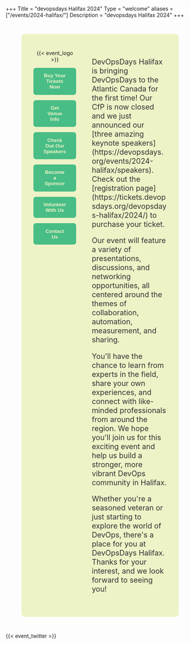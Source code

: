 +++
Title = "devopsdays Halifax 2024"
Type = "welcome"
aliases = ["/events/2024-halifax/"]
Description = "devopsdays Halifax 2024"
+++

<!-- Thank you Montreaaal -->
<style type="text/css">
.hfx {
  display: flex;
  flex-direction: row;
  flex-wrap: nowrap;
  justify-content: center;
  background-color: #EEF3C7;
  margin: 3em;
  padding: 3em;
  gap: 3em;
  border-radius: 10px;
}
.hfx .showcase {
  text-align: center;
  flex-grow: 1;
}
.hfx .showcase img {
  max-width: 500px;
}
.hfx .showcase button {
  color: #EEF3C7;
  background-color: #48BD86;
  border: none;
  border-radius: 0.5em;
  font-weight: bold;
  padding: 1em 2em;
  width: 100%;
}
.hfx .sidebar {
  flex-grow: 3;
  min-width: 200px;
  border-radius: 0.5em;
  color: #303030;
  font-size: 1.4em;
}
.hfx .sidebar h2 {
  margin-top: 1em;
  font-size: 1.5em;
}
.hfx .sidebar h2:not(:nth-of-type(1)) {
  font-size: 1.5em;
  margin-top: 1em;
}
@media only screen and (max-width: 760px) {
  .hfx {
    flex-direction: column;
    margin: 0;
  }
  .hfx .showcase img {
    margin: 0;
    width: 100%;
  }
}

a.jssocials-share-link, a.event-cta-button {
  background-color: #48BD86;
}

.welcome-page-date {
  color: #FFFFFF;
  font-weight: 700;
}
</style>

<div class="hfx">
  <div class="showcase">
    {{< event_logo >}}
    <p></p>
    <p><a href="https://tickets.devopsdays.org/devopsdays-halifax/2024/"><button>Buy Your Tickets Now</button></a></p>
    <p><a href="../location/"><button>Get Venue Info</button></a></p>
    <p><a href="../speakers/"><button>Check Out Our Speakers</button></a></p>
    <p><a href="../sponsor/"><button>Become a Sponsor</button></a></p>
    <p><a href="https://bit.ly/4cnEFtu"><button>Volunteer With Us</button></a></p>
    <p><a href="../contact/"><button>Contact Us</button></a></p>

  </div>

  <div class="sidebar">
    <p>
      DevOpsDays Halifax is bringing DevOpsDays to the Atlantic Canada for the first time! Our CfP is now closed and we just announced our [three amazing keynote speakers](https://devopsdays.org/events/2024-halifax/speakers). Check out the [registration page](https://tickets.devopsdays.org/devopsdays-halifax/2024/) to purchase your ticket.
    </p>
    <p>
      Our event will feature a variety of presentations, discussions, and networking opportunities, all centered around the themes of collaboration, automation, measurement, and sharing.
    </p>
    <p>
      You'll have the chance to learn from experts in the field, share your own experiences, and connect with like-minded professionals from around the region. We hope you'll join us for this exciting event and help us build a stronger, more vibrant DevOps community in Halifax.
    </p>
    <p>
      Whether you're a seasoned veteran or just starting to explore the world of DevOps, there's a place for you at DevOpsDays Halifax. Thanks for your interest, and we look forward to seeing you!
    </p>
  </div>
</div>

{{< event_twitter >}}